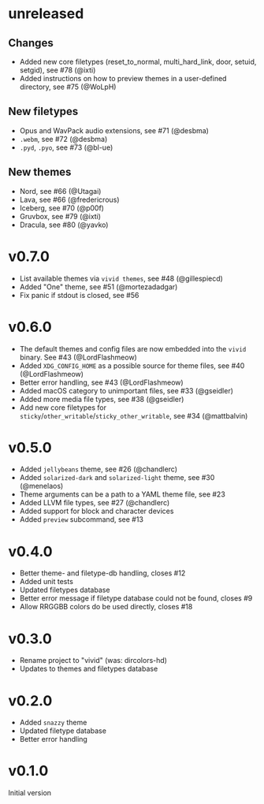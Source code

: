 # unreleased

## Changes

- Added new core filetypes (reset_to_normal, multi_hard_link, door, setuid, setgid), see #78 (@ixti)
- Added instructions on how to preview themes in a user-defined directory, see #75 (@WoLpH)

## New filetypes

- Opus and WavPack audio extensions, see #71 (@desbma)
- `.webm`, see #72 (@desbma)
- `.pyd`, `.pyo`, see #73 (@bl-ue)

## New themes

- Nord, see #66 (@Utagai)
- Lava, see #66 (@fredericrous)
- Iceberg, see #70 (@p00f)
- Gruvbox, see #79 (@ixti)
- Dracula, see #80 (@yavko)


# v0.7.0

- List available themes via `vivid themes`, see #48 (@gillespiecd)
- Added "One" theme, see #51 (@mortezadadgar)
- Fix panic if stdout is closed, see #56

# v0.6.0

- The default themes and config files are now embedded into the `vivid` binary.
  See #43 (@LordFlashmeow)
- Added `XDG_CONFIG_HOME` as a possible source for theme files, see #40 (@LordFlashmeow)
- Better error handling, see #43 (@LordFlashmeow)
- Added macOS category to unimportant files, see #33 (@gseidler)
- Added more media file types, see #38 (@gseidler)
- Add new core filetypes for `sticky`/`other_writable`/`sticky_other_writable`, see #34 (@mattbalvin)

# v0.5.0

- Added `jellybeans` theme, see #26 (@chandlerc)
- Added `solarized-dark` and `solarized-light` theme, see #30 (@menelaos)
- Theme arguments can be a path to a YAML theme file, see #23
- Added LLVM file types, see #27 (@chandlerc)
- Added support for block and character devices
- Added `preview` subcommand, see #13

# v0.4.0

- Better theme- and filetype-db handling, closes #12
- Added unit tests
- Updated filetypes database
- Better error message if filetype database could not be found, closes #9
- Allow RRGGBB colors do be used directly, closes #18

# v0.3.0

- Rename project to "vivid" (was: dircolors-hd)
- Updates to themes and filetypes database

# v0.2.0

- Added `snazzy` theme
- Updated filetype database
- Better error handling

# v0.1.0

Initial version
